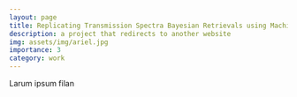 ```yaml
---
layout: page
title: Replicating Transmission Spectra Bayesian Retrievals using Machine Learning for Ariel Mission
description: a project that redirects to another website
img: assets/img/ariel.jpg
importance: 3
category: work
---
```


Larum ipsum filan
